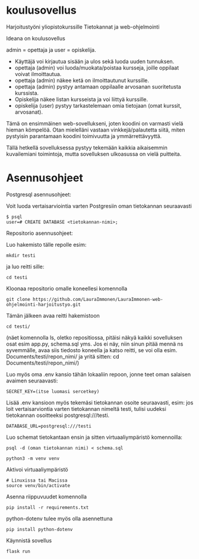# koulusovellus

Harjoitustyöni yliopistokurssille Tietokannat ja web-ohjelmointi

Ideana on koulusovellus

admin = opettaja ja user = opiskelija.

- Käyttäjä voi kirjautua sisään ja ulos sekä luoda uuden tunnuksen.
- opettaja (admin) voi luoda/muokata/poistaa kursseja, joille oppilaat voivat ilmoittautua.
- opettaja (admin) näkee ketä on ilmoittautunut kurssille.
- opettaja (admin) pystyy antamaan oppilaalle arvosanan suoritetusta kurssista.
- Opiskelija näkee listan kursseista ja voi liittyä kurssille.
- opiskelija (user) pystyy tarkastelemaan omia tietojaan (omat kurssit, arvosanat).

Tämä on ensimmäinen web-sovellukseni, joten koodini on varmasti vielä hieman kömpelöä. Otan mielelläni vastaan vinkkejä/palautetta siitä, miten pystyisin parantamaan koodini toimivuutta ja ymmärrettävyyttä.

Tällä hetkellä sovelluksessa pystyy tekemään kaikkia aikaisemmin kuvailemiani toimintoja, mutta sovelluksen ulkoasussa on vielä puitteita.

# Asennusohjeet

Postgresql asennusohjeet:

Voit luoda vertaisarviointia varten Postgresiin oman tietokannan seuraavasti

```
$ psql
user=# CREATE DATABASE <tietokannan-nimi>;
```

Repositorio asennusohjeet:

Luo hakemisto tälle repolle esim:

```
mkdir testi
```

ja luo reitti sille:

```
cd testi
```

Kloonaa repositorio omalle koneellesi komennolla

```
git clone https://github.com/LauraImmonen/LauraImmonen-web-ohjelmointi-harjoitustyo.git
```

Tämän jälkeen avaa reitti hakemistoon

```
cd testi/
```

(näet komennolla ls, oletko repositiossa, pitäisi näkyä kaikki sovelluksen osat esim app.py, schema.sql yms. Jos ei näy, niin sinun pitää mennä ns syvemmälle, avaa siis tiedosto koneella ja katso reitti, se voi olla esim. Documents/testi/repon_nimi/ ja yritä sitten: cd Documents/testi/repon_nimi/)

Luo myös oma .env kansio tähän lokaaliin repoon, jonne teet oman salaisen avaimen seuraavasti:

```
SECRET_KEY=(itse luomasi sercetkey)
```

Lisää .env kansioon myös tekemäsi tietokannan osoite seuraavasti, esim: jos loit vertaisarviontia varten tietokannan nimeltä testi, tulisi uudeksi tietokannan osoitteeksi postgresql:///testi.

```
DATABASE_URL=postgresql:///testi
```

Luo schemat tietokantaan ensin ja sitten virtuaaliympäristö komennoilla:

```
psql -d (oman tietokannan nimi) < schema.sql
```

```
python3 -m venv venv
```

Aktivoi virtuaaliympäristö

```
# Linuxissa tai Macissa
source venv/bin/activate
```

Asenna riippuvuudet komennolla

```
pip install -r requirements.txt
```

python-dotenv tulee myös olla asennettuna

```
pip install python-dotenv
```

Käynnistä sovellus

```
flask run
```
